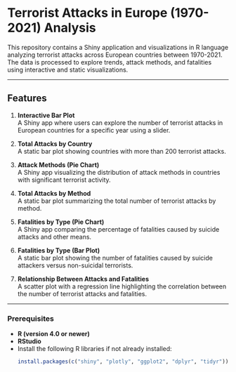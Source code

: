 # Terrorist Attacks in Europe (1970-2021) Analysis

This repository contains a Shiny application and visualizations in R language analyzing terrorist attacks across European countries between 1970-2021. The data is processed to explore trends, attack methods, and fatalities using interactive and static visualizations.

---

## Features
1. **Interactive Bar Plot**  
   A Shiny app where users can explore the number of terrorist attacks in European countries for a specific year using a slider.

2. **Total Attacks by Country**  
   A static bar plot showing countries with more than 200 terrorist attacks.

3. **Attack Methods (Pie Chart)**  
   A Shiny app visualizing the distribution of attack methods in countries with significant terrorist activity.

4. **Total Attacks by Method**  
   A static bar plot summarizing the total number of terrorist attacks by method.

5. **Fatalities by Type (Pie Chart)**  
   A Shiny app comparing the percentage of fatalities caused by suicide attacks and other means.

6. **Fatalities by Type (Bar Plot)**  
   A static bar plot showing the number of fatalities caused by suicide attackers versus non-suicidal terrorists.

7. **Relationship Between Attacks and Fatalities**  
   A scatter plot with a regression line highlighting the correlation between the number of terrorist attacks and fatalities.

---

### Prerequisites
- **R (version 4.0 or newer)**
- **RStudio**
- Install the following R libraries if not already installed:
  ```R
  install.packages(c("shiny", "plotly", "ggplot2", "dplyr", "tidyr"))

